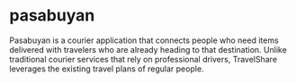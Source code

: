 # pasabuyan
Pasabuyan is a courier application that connects people who need items delivered with travelers who are already heading to that destination. Unlike traditional courier services that rely on professional drivers, TravelShare leverages the existing travel plans of regular people.
